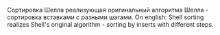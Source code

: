 Сортировка Шелла реализующая оригинальный алгоритма Шелла - сортировка вставками с разными шагами.
On english:
Shell sorting realizes Shell's original algorithm - sorting by inserts with different steps.
